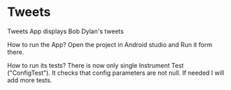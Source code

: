 # Tweets
Tweets App displays Bob Dylan's tweets 

How to run the App?
Open the project in Android studio and Run it form there.

How to run its tests?
There is now only single Instrument Test ("ConfigTest").
It checks that config parameters are not null.
If needed I will add more tests.

